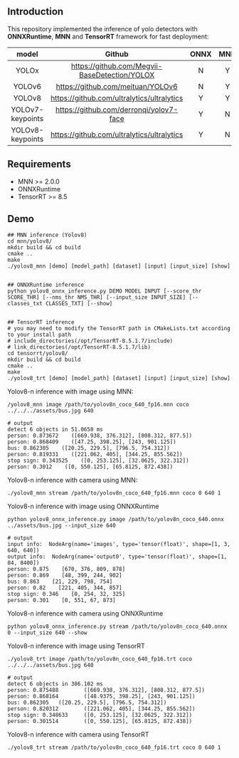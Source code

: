 ## Introduction

This repository implemented the inference of yolo detectors with **ONNXRuntime**, **MNN** and **TensorRT** framework for fast deployment: 

|      model       |                    Github                     | ONNX | MNN  | TensorRT |
| :--------------: | :-------------------------------------------: | :--: | :--: | :------: |
|      YOLOx       | https://github.com/Megvii-BaseDetection/YOLOX |  N   |  Y   |    N     |
|      YOLOv6      |       https://github.com/meituan/YOLOv6       |  N   |  Y   |    Y     |
|      YOLOv8      |  https://github.com/ultralytics/ultralytics   |  Y   |  Y   |    Y     |
| YOLOv7-keypoints |    https://github.com/derronqi/yolov7-face    |  Y   |  N   |    N     |
| YOLOv8-keypoints |  https://github.com/ultralytics/ultralytics   |  Y   |  N   |    N     |

## Requirements

- MNN >= 2.0.0
- ONNXRuntime
- TensorRT >= 8.5

## Demo

```shell
## MNN inference (Yolov8)
cd mnn/yolov8/
mkdir build && cd build
cmake ..
make
./yolov8_mnn [demo] [model_path] [dataset] [input] [input_size] [show]


## ONNXRuntime inference
python yolov8_onnx_inference.py DEMO MODEL INPUT [--score_thr SCORE_THR] [--nms_thr NMS_THR] [--input_size INPUT_SIZE] [--classes_txt CLASSES_TXT] [--show]


## TensorRT inference
# you may need to modify the TensorRT path in CMakeLists.txt according to your install path
# include_directories(/opt/TensorRT-8.5.1.7/include)
# link_directories(/opt/TensorRT-8.5.1.7/lib)
cd tensorrt/yolov8/
mkdir build && cd build
cmake ..
make
./yolov8_trt [demo] [model_path] [dataset] [input] [input_size] [show]
```

Yolov8-n inference with image using MNN:

```shell
/yolov8_mnn image /path/to/yolov8n_coco_640_fp16.mnn coco ../../../assets/bus.jpg 640

# output
detect 6 objects in 51.0658 ms
person: 0.873672    ([669.938, 376.312], [808.312, 877.5])
person: 0.868409    ([47.25, 398.25], [243, 901.125])
bus: 0.862305    ([20.25, 229.5], [796.5, 754.312])
person: 0.819331    ([221.062, 405], [344.25, 855.562])
stop sign: 0.343525    ([0, 253.125], [32.0625, 322.312])
person: 0.3012    ([0, 550.125], [65.8125, 872.438])
```

Yolov8-n inference with camera using MNN:

```shell
./yolov8_mnn stream /path/to/yolov8n_coco_640_fp16.mnn coco 0 640 1
```

Yolov8-n inference with image using ONNXRuntime

```shell
python yolov8_onnx_inference.py image /path/to/yolov8n_coco_640.onnx ../assets/bus.jpg --input_size 640

# output
input info:  NodeArg(name='images', type='tensor(float)', shape=[1, 3, 640, 640])
output info:  NodeArg(name='output0', type='tensor(float)', shape=[1, 84, 8400])
person: 0.875    [670, 376, 809, 878]
person: 0.869    [48, 399, 244, 902]
bus: 0.863    [21, 229, 798, 754]
person: 0.82    [221, 405, 344, 857]
stop sign: 0.346    [0, 254, 32, 325]
person: 0.301    [0, 551, 67, 873]
```

Yolov8-n inference with camera using ONNXRuntime

```shell
python yolov8_onnx_inference.py stream /path/to/yolov8n_coco_640.onnx 0 --input_size 640 --show
```

Yolov8-n inference with image using TensorRT

```shell
./yolov8_trt image /path/to/yolov8n_coco_640_fp16.trt coco ../../../assets/bus.jpg 640

# output
detect 6 objects in 386.102 ms
person: 0.875488        ([669.938, 376.312], [808.312, 877.5])
person: 0.868164        ([48.9375, 398.25], [243, 901.125])
bus: 0.862305   ([20.25, 229.5], [796.5, 754.312])
person: 0.820312        ([221.062, 405], [344.25, 855.562])
stop sign: 0.348633     ([0, 253.125], [32.0625, 322.312])
person: 0.301514        ([0, 550.125], [65.8125, 872.438])
```

Yolov8-n inference with camera using TensorRT

```shell
./yolov8_trt stream /path/to/yolov8n_coco_640_fp16.trt coco 0 640 1
```

